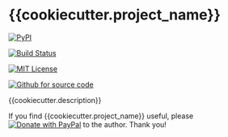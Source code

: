 # {{cookiecutter.project_name}}

[![PyPI](https://img.shields.io/pypi/v/{{cookiecutter.project_slug}}.svg)](https://pypi.org/project/{{cookiecutter.project_slug}}/)

[![Build Status](https://github.com/{{cookiecutter.github_username}}/{{cookiecutter.project_slug}}/actions/workflows/test.yml/badge.svg)](https://github.com/{{cookiecutter.github_username}}/{{cookiecutter.project_slug}}/actions/workflows/test.yml)

[![MIT License](https://img.shields.io/badge/License-MIT-blue)](https://mit-license.org/)

[![Github for source code](https://img.shields.io/github/v/release/{{cookiecutter.github_username}}/{{cookiecutter.project_name}}?include_prereleases&label=Github)](https://github.com/{{cookiecutter.github_username}}/{{cookiecutter.project_slug}})

{{cookiecutter.description}}

If you find {{cookiecutter.project_name}} useful, please [![Donate with PayPal](https://www.paypalobjects.com/en_US/i/btn/btn_donate_SM.gif)](https://www.paypal.com/donate/?business=2MZ9D2GMLYCUJ&no_recurring=0&item_name=Please+send+what+you+think+is+appropriate+for+your+use+of+{{cookiecutter.project_slug}}.+Thank+you%21&currency_code=USD) to the author. Thank you!

